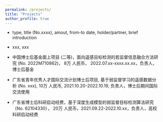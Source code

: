 ```yaml
---
permalink: /projects/
title: "Projects"
author_profile: true
---
```


- type, title (No.xxxx), amout, from-to date, holder/partner, brief introduction

- xxx, xxx
- 中国博士后基金面上项目 (二等)，面向遥感目标检测的若监督信息融合方法研究 (No. 2022M710862)， 8万 人民币， 2022.07.xx-xxxx.xx.xx，负责人，博士后基金
- 广东省青年优秀人才国际交流计划博士后项目, 基于弱监督学习的遥感数据分析 (No. xxx), 10万 人民币, 2021.10.20-2022.10.19, 负责人，博士后期间国际交流使用
- 广东省博士后科研启动经费，基于深度生成模型的弱监督目标检测算法研究（No. 62104330）， 20万 人民币，2021.09.22-2022.10.xx，负责人，高校科研启动经费
